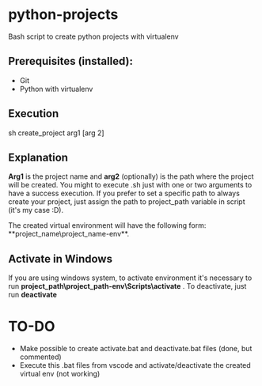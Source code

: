 # python-projects
Bash script to create python projects with virtualenv

## Prerequisites (installed):
- Git
- Python with virtualenv

## Execution
sh create_project arg1 [arg 2]

## Explanation
**Arg1** is the project name and **arg2** (optionally) is the path where the project will be created. You might to execute .sh just with one or two arguments to have a success execution. If you prefer to set a specific path to always create your project, just assign the path to project_path variable in script (it's my case :D). 

The created virtual environment will have the following form: **project_name\project_name-env\**.

## Activate in Windows
If you are using windows system, to activate environment it's necessary to run **project_path\project_path-env\Scripts\activate** . To deactivate, just run **deactivate**

# TO-DO
- Make possible to create activate.bat and deactivate.bat files (done, but commented)
- Execute this .bat files from vscode and activate/deactivate the created virtual env (not working)
